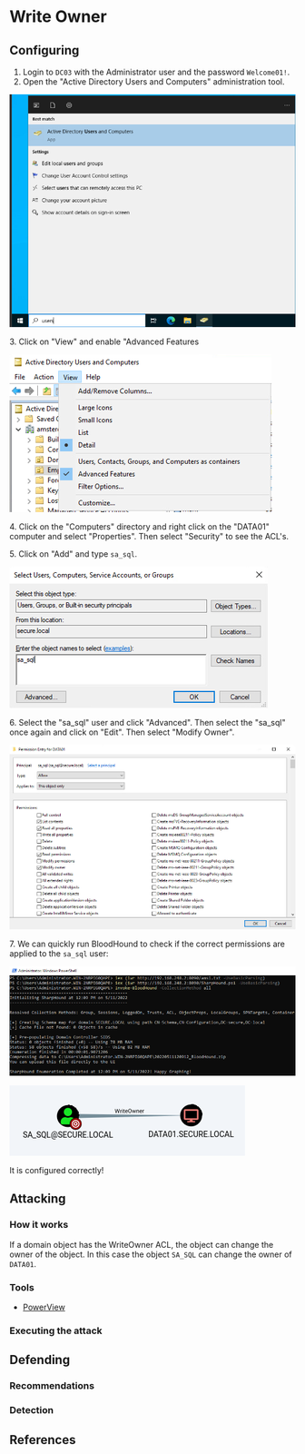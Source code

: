 # Write Owner

## Configuring

1. Login to `DC03` with the Administrator user and the password `Welcome01!`.
2. Open the "Active Directory Users and Computers" administration tool.

![](<../../../.gitbook/assets/image (67).png>)

3\. Click on "View" and enable "Advanced Features

![](<../../../.gitbook/assets/image (48).png>)

4\. Click on the "Computers" directory and right click on the "DATA01" computer and select "Properties". Then select "Security" to see the ACL's.

5\. Click on "Add" and type `sa_sql`.

![](<../../../.gitbook/assets/image (11).png>)

6\. Select the "sa\_sql" user and click "Advanced". Then select the "sa\_sql" once again and click on "Edit". Then select "Modify Owner".

![](<../../../.gitbook/assets/image (15).png>)

7\. We can quickly run BloodHound to check if the correct permissions are applied to the `sa_sql` user:

![](<../../../.gitbook/assets/image (1).png>)

![](<../../../.gitbook/assets/image (61).png>)

It is configured correctly!

## Attacking

### How it works

If a domain object has the WriteOwner ACL, the object can change the owner of the object. In this case the object `SA_SQL` can change the owner of `DATA01`.

### Tools

* [PowerView](https://github.com/PowerShellMafia/PowerSploit/blob/master/Recon/PowerView.ps1)

### Executing the attack



## Defending

### Recommendations



### Detection



## References

